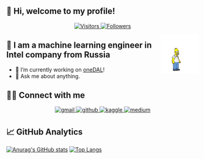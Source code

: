 ## 👋 Hi, welcome to my profile!

<p align="center">
  <a href="https://github.com/PetrovKP">
    <img alt="Visitors" src="https://visitor-badge.laobi.icu/badge?page_id=PetrovKP.PetrovKP&style=flat-square">
  </a>
  <a href="https://github.com/PetrovKP">
    <img alt="Followers" src="https://img.shields.io/github/followers/PetrovKP?color=red&label=Followers&style=flat-square">
  </a>
</p>

<img align="right" src="https://github.com/PetrovKP/PetrovKP/blob/main/2095831.gif" width="20%">

## 🙋 I am a machine learning engineer in Intel company from Russia

- 🔭 I’m currently working on [oneDAL](https://github.com/oneapi-src/oneDAL)!
- 💬 Ask me about anything.

## 🤝🏻 Connect with me

<div align="center">
<a href="mailto:petrovich.18116@gmail.com" target="_blank">
<img src=https://img.shields.io/badge/Gmail-D14836?style=for-the-badge&logo=gmail&logoColor=white alt=gmail style="margin-bottom: 5px;" />
</a>
<a href="https://github.com/PetrovKP" target="_blank">
<img src=https://img.shields.io/badge/github-%2324292e.svg?&style=for-the-badge&logo=github&logoColor=white alt=github style="margin-bottom: 5px;" />
</a>
<a href="https://www.kaggle.com/kppetrov" target="_blank">
<img src=https://img.shields.io/badge/kaggle-%2344BAE8.svg?&style=for-the-badge&logo=kaggle&logoColor=white alt=kaggle style="margin-bottom: 5px;" />
</a>
<a href="https://medium.com/@petrovich.18116" target="_blank">
<img src=https://img.shields.io/badge/medium-%23292929.svg?&style=for-the-badge&logo=medium&logoColor=white alt=medium style="margin-bottom: 5px;" />
</a>  
</div>

## 📈 GitHub Analytics

[![Anurag's GitHub stats](https://github-readme-stats.vercel.app/api?username=PetrovKP&theme=vue&show_icons=true&count_private=true&hide_border=true)](https://github.com/PetrovKP)
[![Top Langs](https://github-readme-stats.vercel.app/api/top-langs/?username=PetrovKP&layout=compact&theme=vue&count_private=true&langs_count=8&show_icons=true&hide_border=true)](https://github.com/PetrovKP)

